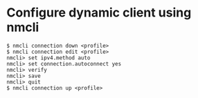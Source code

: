 # Configure dynamic client using nmcli

```
$ nmcli connection down <profile>
$ nmcli connection edit <profile>
nmcli> set ipv4.method auto
nmcli> set connection.autoconnect yes
nmcli> verify
nmcli> save
nmcli> quit
$ nmcli connection up <profile>
```
